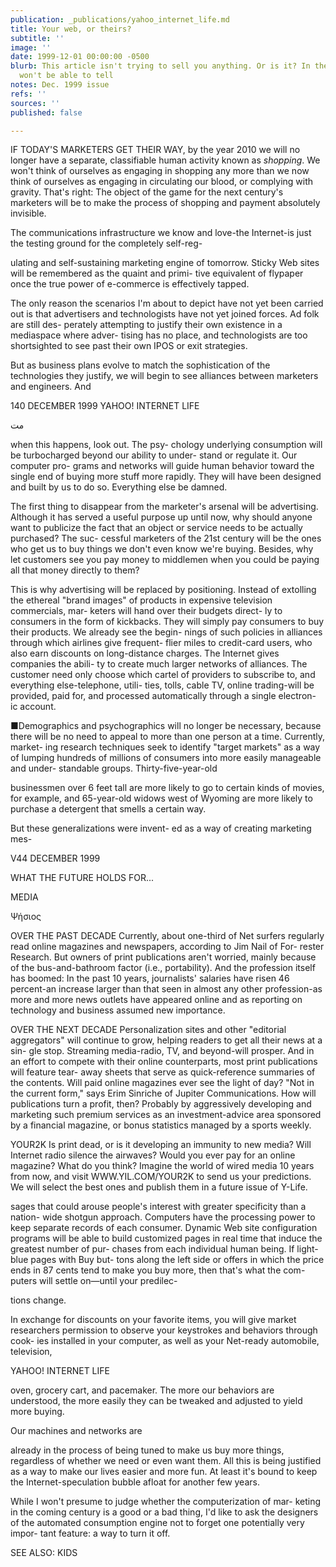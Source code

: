 ```yaml
---
publication: _publications/yahoo_internet_life.md
title: Your web, or theirs?
subtitle: ''
image: ''
date: 1999-12-01 00:00:00 -0500
blurb: This article isn't trying to sell you anything. Or is it? In the future, you
  won't be able to tell
notes: Dec. 1999 issue
refs: ''
sources: ''
published: false

---
```

IF TODAY'S MARKETERS GET THEIR WAY, by the year 2010 we will no longer have a separate, classifiable human activity known as _shopping_. We won't think of ourselves as engaging in shopping any more than we now think of ourselves as engaging in circulating our blood, or complying with gravity. That's right: The object of the game for the next century's marketers will be to make the process of shopping and payment absolutely invisible.

The communications infrastructure we know and love-the Internet-is just the testing ground for the completely self-reg-

ulating and self-sustaining marketing engine of tomorrow. Sticky Web sites will be remembered as the quaint and primi- tive equivalent of flypaper once the true power of e-commerce is effectively tapped.

The only reason the scenarios I'm about to depict have not yet been carried out is that advertisers and technologists have not yet joined forces. Ad folk are still des- perately attempting to justify their own existence in a mediaspace where adver- tising has no place, and technologists are too shortsighted to see past their own IPOS or exit strategies.

But as business plans evolve to match the sophistication of the technologies they justify, we will begin to see alliances between marketers and engineers. And

140 DECEMBER 1999 YAHOO! INTERNET LIFE

مت

when this happens, look out. The psy- chology underlying consumption will be turbocharged beyond our ability to under- stand or regulate it. Our computer pro- grams and networks will guide human behavior toward the single end of buying more stuff more rapidly. They will have been designed and built by us to do so. Everything else be damned.

The first thing to disappear from the marketer's arsenal will be advertising. Although it has served a useful purpose up until now, why should anyone want to publicize the fact that an object or service needs to be actually purchased? The suc- cessful marketers of the 21st century will be the ones who get us to buy things we don't even know we're buying. Besides, why let customers see you pay money to middlemen when you could be paying all that money directly to them?

This is why advertising will be replaced by positioning. Instead of extolling the ethereal "brand images" of products in expensive television commercials, mar- keters will hand over their budgets direct- ly to consumers in the form of kickbacks. They will simply pay consumers to buy their products. We already see the begin- nings of such policies in alliances through which airlines give frequent- flier miles to credit-card users, who also earn discounts on long-distance charges. The Internet gives companies the abili- ty to create much larger networks of alliances. The customer need only choose which cartel of providers to subscribe to, and everything else-telephone, utili- ties, tolls, cable TV, online trading-will be provided, paid for, and processed automatically through a single electron- ic account.

■Demographics and psychographics will no longer be necessary, because there will be no need to appeal to more than one person at a time. Currently, market- ing research techniques seek to identify "target markets" as a way of lumping hundreds of millions of consumers into more easily manageable and under- standable groups. Thirty-five-year-old

businessmen over 6 feet tall are more likely to go to certain kinds of movies, for example, and 65-year-old widows west of Wyoming are more likely to purchase a detergent that smells a certain way.

But these generalizations were invent- ed as a way of creating marketing mes-

V44 DECEMBER 1999

WHAT THE FUTURE HOLDS FOR...

MEDIA

Ψήσιος

OVER THE PAST DECADE Currently, about one-third of Net surfers regularly read online magazines and newspapers, according to Jim Nail of For- rester Research. But owners of print publications aren't worried, mainly because of the bus-and-bathroom factor (i.e., portability). And the profession itself has boomed: In the past 10 years, journalists' salaries have risen 46 percent-an increase larger than that seen in almost any other profession-as more and more news outlets have appeared online and as reporting on technology and business assumed new importance.

OVER THE NEXT DECADE Personalization sites and other "editorial aggregators" will continue to grow, helping readers to get all their news at a sin- gle stop. Streaming media-radio, TV, and beyond-will prosper. And in an effort to compete with their online counterparts, most print publications will feature tear- away sheets that serve as quick-reference summaries of the contents. Will paid online magazines ever see the light of day? "Not in the current form," says Erim Sinriche of Jupiter Communications. How will publications turn a profit, then? Probably by aggressively developing and marketing such premium services as an investment-advice area sponsored by a financial magazine, or bonus statistics managed by a sports weekly.

YOUR2K Is print dead, or is it developing an immunity to new media? Will Internet radio silence the airwaves? Would you ever pay for an online magazine? What do you think? Imagine the world of wired media 10 years from now, and visit WWW.YIL.COM/YOUR2K to send us your predictions. We will select the best ones and publish them in a future issue of Y-Life.

sages that could arouse people's interest with greater specificity than a nation- wide shotgun approach. Computers have the processing power to keep separate records of each consumer. Dynamic Web site configuration programs will be able to build customized pages in real time that induce the greatest number of pur- chases from each individual human being. If light-blue pages with Buy but- tons along the left side or offers in which the price ends in 87 cents tend to make you buy more, then that's what the com- puters will settle on—until your predilec-

tions change.

In exchange for discounts on your favorite items, you will give market researchers permission to observe your keystrokes and behaviors through cook- ies installed in your computer, as well as your Net-ready automobile, television,

YAHOO! INTERNET LIFE

oven, grocery cart, and pacemaker. The more our behaviors are understood, the more easily they can be tweaked and adjusted to yield more buying.

Our machines and networks are

already in the process of being tuned to make us buy more things, regardless of whether we need or even want them. All this is being justified as a way to make our lives easier and more fun. At least it's bound to keep the Internet-speculation bubble afloat for another few years.

While I won't presume to judge whether the computerization of mar- keting in the coming century is a good or a bad thing, I'd like to ask the designers of the automated consumption engine not to forget one potentially very impor- tant feature: a way to turn it off.

SEE ALSO: KIDS